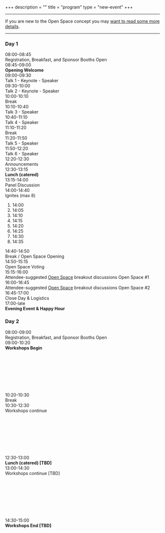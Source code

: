 +++
description = ""
title = "program"
type = "new-event"
+++
<div class="row">
 <div class="col-md-12">
   <hr />
    If you are new to the Open Space concept you may <a href="/pages/open-space-format">want to read some more details</a>.
   <hr />
 </div>
</div>

<div class="row">
  <div class="col-md-6">
    <div class="row"><div class="col-md-12"><h3>Day 1</h3></div></div>
    <div class="row"><div class="col-md-4"><time>08:00-08:45</time></div><div class="col-md-6 box">Registration, Breakfast, and Sponsor Booths Open</div></div>
    <div class="row"><div class="col-md-4"><time>08:45-09:00</time></div><div class="col-md-6 box"><strong>Opening Welcome</strong></div></div>
    <div class="row"><div class="col-md-4"><time>09:00-09:30</time></div><div class="col-md-6 box">Talk 1 - Keynote - Speaker</div></div>
    <div class="row"><div class="col-md-4"><time>09:30-10:00</time></div><div class="col-md-6 box">Talk 2 - Keynote - Speaker</div></div>
    <div class="row"><div class="col-md-4"><time>10:00-10:10</time></div><div class="col-md-6 box">Break</div></div>
    <div class="row"><div class="col-md-4"><time>10:10-10:40</time></div><div class="col-md-6 box">Talk 3 - Speaker</div></div>
    <div class="row"><div class="col-md-4"><time>10:40-11:10</time></div><div class="col-md-6 box">Talk 4 - Speaker</div></div>
    <div class="row"><div class="col-md-4"><time>11:10-11:20</time></div><div class="col-md-6 box">Break</div></div>
    <div class="row"><div class="col-md-4"><time>11:20-11:50</time></div><div class="col-md-6 box">Talk 5 - Speaker</div></div>
    <div class="row"><div class="col-md-4"><time>11:50-12:20</time></div><div class="col-md-6 box">Talk 6 - Speaker</div></div>
    <div class="row"><div class="col-md-4"><time>12:20-12:30</time></div><div class="col-md-6 box">Announcements</div></div>
    <div class="row"><div class="col-md-4"><time>12:30-13:15</time></div><div class="col-md-6 box"><strong>Lunch (catered)</strong></div></div>
    <div class="row"><div class="col-md-4"><time>13:15-14:00</time></div><div class="col-md-6 box">Panel Discussion</div></div>
    <div class="row"><div class="col-md-4"><time>14:00-14:40</time></div><div class="col-md-6 box">Ignites (max 8)
    <ol>
      <li>14:00
      <li>14:05
      <li>14:10
      <li>14:15
      <li>14:20
      <li>14:25
      <li>14:30
      <li>14:35
    </ol>
    </div></div>
    <div class="row"><div class="col-md-4"><time>14:40-14:50</time></div><div class="col-md-6 box">Break / Open Space Opening</div></div>
    <div class="row"><div class="col-md-4"><time>14:50-15:15</time></div><div class="col-md-6 box">Open Space Voting</div></div>
    <div class="row"><div class="col-md-4"><time>15:15-16:00</time></div><div class="col-md-6 box">Attendee-suggested <a href="/pages/open-space-format">Open Space</a> breakout discussions</strong> Open Space #1</div></div>
    <div class="row"><div class="col-md-4"><time>16:00-16:45</time></div><div class="col-md-6 box">Attendee-suggested <a href="/pages/open-space-format">Open Space</a> breakout discussions</strong> Open Space #2</div></div>
    <div class="row"><div class="col-md-4"><time>16:45-17:00</time></div><div class="col-md-6 box">Close Day &amp; Logistics</div></div>
    <div class="row"><div class="col-md-4"><time>17:00-late</time></div><div class="col-md-6 box"><strong>Evening Event & Happy Hour</strong></div></div>
  </div>
  <div class="col-md-6">
    <div class="row"><div class="col-md-12"><h3>Day 2</h3></div></div>
    <div class="row"><div class="col-md-4"><time>08:00-09:00</time></div><div class="col-md-6 box">Registration, Breakfast, and Sponsor Booths Open</div></div>
    <div class="row"><div class="col-md-4"><time>09:00-10:20</time></div><div class="col-md-6 box"><strong>Workshops Begin</strong>
        &nbsp;<br>
        &nbsp;<br>
        &nbsp;<br>
        &nbsp;<br>
        &nbsp;<br>
        &nbsp;<br>
        &nbsp;<br>
        &nbsp;<br>
        &nbsp;<br>
      </div>
    </div>
    <div class="row"><div class="col-md-4"><time>10:20-10:30</time></div><div class="col-md-6 box">Break</div></div>
    <div class="row"><div class="col-md-4"><time>10:30-12:30</time></div><div class="col-md-6 box">
        Workshops continue
        &nbsp;<br>
        &nbsp;<br>
        &nbsp;<br>
        &nbsp;<br>
        &nbsp;<br>
        &nbsp;<br>
        &nbsp;<br>
        &nbsp;<br>
        &nbsp;<br>
      </div>
    </div>
    <div class="row"><div class="col-md-4"><time>12:30-13:00</time></div><div class="col-md-6 box"><strong>Lunch (catered) [TBD]</strong></div></div>
    <div class="row"><div class="col-md-4"><time>13:00-14:30</time></div><div class="col-md-6 box">Workshops continue [TBD]
        &nbsp;<br>
        &nbsp;<br>
        &nbsp;<br>
        &nbsp;<br>
        &nbsp;<br>
        &nbsp;<br>
        &nbsp;<br>
        &nbsp;<br>
        &nbsp;<br>
       </div>
     </div>
    <div class="row"><div class="col-md-4"><time>14:30-15:00</time></div><div class="col-md-6 box"><strong>Workshops End [TBD]</strong></div></div>
 </div>
</div>